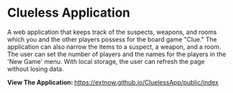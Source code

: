 # Clueless Application
A web application that keeps track of the suspects, weapons, and rooms which you and the other players possess for the board game "Clue." The application can also narrow the items to a suspect, a weapon, and a room. The user can set the number of players and the names for the players in the 'New Game' menu. With local storage, the user can refresh the page without losing data.

<b>View The Application: </b><a href="https://extnow.github.io/CluelessApp/public/index">https://extnow.github.io/CluelessApp/public/index</a>
